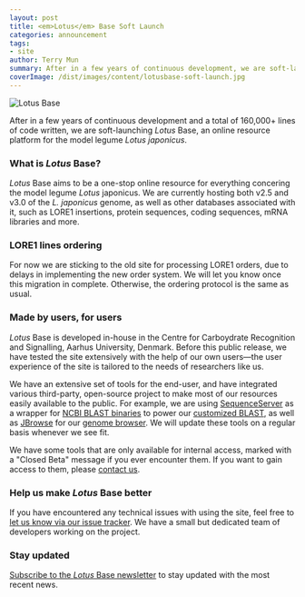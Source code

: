 ```yaml
---
layout: post
title: <em>Lotus</em> Base Soft Launch
categories: announcement
tags:
- site
author: Terry Mun
summary: After in a few years of continuous development, we are soft-launching <em>Lotus</em> Base, an online resource platform for the model legume <em>Lotus japonicus</em>.
coverImage: /dist/images/content/lotusbase-soft-launch.jpg
---
```


![Lotus Base](/dist/images/content/lotusbase-soft-launch.jpg)

After in a few years of continuous development and a total of 160,000+ lines of code written, we are soft-launching <em>Lotus</em> Base, an online resource platform for the model legume <em>Lotus japonicus</em>.

### What is *Lotus* Base?
*Lotus* Base aims to be a one-stop online resource for everything concering the model legume *Lotus* japonicus. We are currently hosting both v2.5 and v3.0 of the *L. japonicus* genome, as well as other databases associated with it, such as LORE1 insertions, protein sequences, coding sequences, mRNA libraries and more.

### LORE1 lines ordering
For now we are sticking to the old site for processing LORE1 orders, due to delays in implementing the new order system. We will let you know once this migration in complete. Otherwise, the ordering protocol is the same as usual.

### Made by users, for users
*Lotus* Base is developed in-house in the Centre for Carboydrate Recognition and Signalling, Aarhus University, Denmark. Before this public release, we have tested the site extensively with the help of our own users&mdash;the user experience of the site is tailored to the needs of researchers like us.

We have an extensive set of tools for the end-user, and have integrated various third-party, open-source project to make most of our resources easily available to the public. For example, we are using [SequenceServer](http://www.sequenceserver.com) as a wrapper for [NCBI BLAST binaries](https://blast.ncbi.nlm.nih.gov/Blast.cgi?PAGE_TYPE=BlastDocs&DOC_TYPE=Download) to power our [customized BLAST](/blast), as well as [JBrowse](http://jbrowse.org) for our [genome browser](/genome). We will update these tools on a regular basis whenever we see fit.

We have some tools that are only available for internal access, marked with a "Closed Beta" message if you ever encounter them. If you want to gain access to them, please [contact us](/meta/contact).

### Help us make *Lotus* Base better
If you have encountered any technical issues with using the site, feel free to [let us know via our issue tracker](/issues). We have a small but dedicated team of developers working on the project.

### Stay updated
[Subscribe to the *Lotus* Base newsletter](#mc-embedded-subscribe-form) to stay updated with the most recent news.